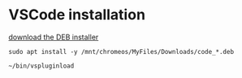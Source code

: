 # VSCode installation

[download the DEB installer](https://code.visualstudio.com/download)

```
sudo apt install -y /mnt/chromeos/MyFiles/Downloads/code_*.deb
```

```
~/bin/vspluginload
```

